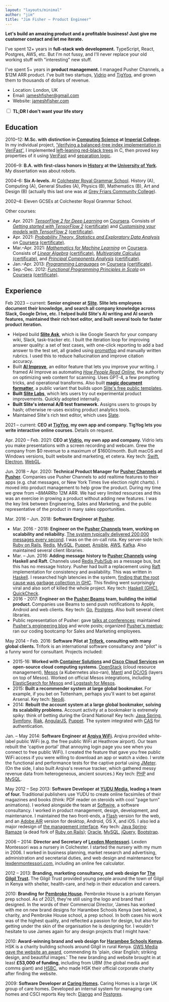 ```yaml
---
layout: "layouts/minimal"
author: "jim"
title: "Jim Fisher – Product Engineer"
---
```


<style>
  .summary {
    font-weight: 600;
  }

  .hide-details .details {
    display: none;
  }

  .hide-details .summary {
    font-weight: normal;
  }
</style>

**Let's build an amazing product and a profitable business!
Just give me customer contact and let me iterate.**

I've spent 12+ years in **full-stack web development.**
TypeScript, React, Postgres, AWS, etc.
But I'm not fussy, and I'll never replace your old working stuff with "interesting" new stuff.

I've spent 5+ years in **product management.**
I managed Pusher Channels, a $12M ARR product.
I've built two startups, [Vidrio](https://vidrio.netlify.app/) and [TigYog](https://tigyog.app/), and grown them to thousands of dollars of revenue.

* Location: London, UK
* Email: [jameshfisher@gmail.com](mailto:jameshfisher@gmail.com)
* Website: [jameshfisher.com](https://jameshfisher.com)

<div class="noprint">
  <form autocomplete>
    <label>
      <input type="checkbox" name="hidedetails" onchange="document.body.classList.toggle('hide-details', this.checked)"/>
      <strong>TL;DR I don't want your life story</strong>
    </label>
  </form>
</div>

## Education

2010–12:
<span class="summary">
M.Sc. with distinction
in [Computing Science](https://www.imperial.ac.uk/study/pg/computing/computing/)
at [Imperial College](https://www.imperial.ac.uk/).
</span>
<span class="details">
In my individual project,
['Verifying a balanced-tree index implementation in VeriFast'](https://jameshfisher.github.io/presentation/pres.html),
I implemented [left-leaning red-black trees](https://en.wikipedia.org/wiki/Left-leaning_red%E2%80%93black_tree)
in C,
then proved key properties of it using [VeriFast](https://people.cs.kuleuven.be/~bart.jacobs/verifast/)
and [separation logic](https://en.wikipedia.org/wiki/Separation_logic).
</span>

2006–9:
<span class="summary">
B.A. with first-class honors
in [History](https://www.york.ac.uk/history/undergraduate/)
at the [University of York](https://www.york.ac.uk/).
</span>
<span class="details">
My dissertation was about robots.
</span>

2004–6:
<span class="summary">
Six A-levels.
</span>
<span class="details">
At [Colchester Royal Grammar School](https://www.crgs.co.uk/).
History (A),
Computing (A),
General Studies (A),
Physics (B),
Mathematics (B),
Art and Design (B)
(actually this last one was at
[Grey Friars Community College](https://web.archive.org/web/20070301140932/http://colchesteracc.essexcc.gov.uk/)).</span>

<p class="details">
  2002–4: Eleven GCSEs at Colchester Royal Grammar School.
</p>

Other courses:

* <span class="details">Apr. </span>2021:
  [_TensorFlow 2 for Deep Learning_](https://www.coursera.org/specializations/tensorflow2-deeplearning)
  on [Coursera](https://www.coursera.org/).
  <span class="details">
  Consists of
  [_Getting started with TensorFlow 2_](https://www.coursera.org/learn/getting-started-with-tensor-flow2)<span class="noprint"> [(certificate)](/assets/certificates/2021_coursera_getting_started_with_tensorflow_2.pdf)</span>
  and
  [_Customising your models with TensorFlow 2_](https://www.coursera.org/learn/customising-models-tensorflow2)<span class="noprint"> [(certificate)](/assets/certificates/2021_coursera_customizing_your_models_with_tensorflow_2.pdf)</a></span>.
* <span class="details">Apr. </span>2021:
  [_Probability Theory, Statistics and Exploratory Data Analysis_](https://www.coursera.org/learn/probability-theory-statistics)
  on [Coursera](https://www.coursera.org/)<span class="noprint"> [(certificate)](/assets/certificates/2021_coursera_probability_theory.pdf)</span>.
* <span class="details">Mar.–Apr. </span>2021:
  [_Mathematics for Machine Learning_](https://www.coursera.org/specializations/mathematics-machine-learning)
  on [Coursera](https://www.coursera.org/).
  <span class="details">
  Consists of
  [_Linear Algebra_](https://www.coursera.org/learn/linear-algebra-machine-learning)<span class="noprint"> [(certificate)](/assets/certificates/2021_coursera_mathematics_for_machine_learning_linear_algebra.pdf)</span>,
  [_Multivariate Calculus_](https://www.coursera.org/learn/multivariate-calculus-machine-learning)<span class="noprint"> [(certificate)](/assets/certificates/2021_coursera_mathematics_for_machine_learning_multivariate_calculus.pdf)</span>, and
  [_Principal Components Analysis_](https://www.coursera.org/learn/pca-machine-learning)<span class="noprint"> [(certificate)](/assets/certificates/2021_coursera_mathematics_for_machine_learning_pca.pdf)<span>.
  </span>
* <span class="details">Jan.–Apr. </span>2013:
  [_Programming Languages_](https://www.coursera.org/learn/programming-languages)
  on [Coursera](https://www.coursera.org/)<span class="noprint"> [(certificate)](/assets/certificates/2013_coursera_proglang.pdf)</span>.
* <span class="details">Sep.–Dec. </span>2012:
  [_Functional Programming Principles in Scala_](https://www.coursera.org/learn/scala-functional-programming)
  on [Coursera](https://www.coursera.org/)<span class="noprint"> [(certificate)](/assets/certificates/2012_coursera_scala.pdf)</span>.

## Experience

<span class="details">Feb </span>2023 – current:
<span class="summary">
Senior engineer at [Slite](https://slite.com/).
Slite lets employees document their knowledge, and search all company knowledge across Slack, Google Drive, etc.
I helped build Slite's AI writing and AI search features, maintained their rich text editor, and built several tools for faster product iteration.
</span>

<div class="details">

* Helped build **[Slite Ask](https://slite.com/ask)**, which is like Google Search for your company wiki, Slack, task-tracker etc. I built the iteration loop for improving answer quality: a set of test cases, with one-click reporting to add a bad answer to the test set, all graded using [promptfoo](https://github.com/promptfoo/promptfoo) and manually written rubrics. I used this to reduce hallucination and improve citation accuracy.
* Built **[AI Improve](https://slite.slite.page/p/JHQ7KXTnDXHdZQ)**, an editor feature that lets you improve your writing. I framed AI Improve as automating [_How People Read Online_](https://www.nngroup.com/articles/how-people-read-online/), the authority on optimizing web content for scanning. Uses GPT-4, a few prompting tricks, and operational transforms. Also built **[magic document formatter](https://slite.com/micro-apps/document-formatter/)**, a public variant that builds upon [Slite's free public templates](https://slite.com/templates).
* **Built [Slite Labs](https://www.linkedin.com/posts/christophepasquier_introducing-slite-labs-for-years-activity-7141337040926756864-SMSw/)**, which lets users try out experimental product improvements. Quickly adopted internally.
* **Built Slite's internal A/B test framework.** Assigns users to groups by hash; otherwise re-uses existing product analytics tools.
* Maintained Slite's rich text editor, which uses [Slate](https://docs.slatejs.org/).

</div>

2021 – current:
<span class="summary">
CEO at [TigYog](https://tigyog.app/), my own app and company.
TigYog lets you write interactive online courses.
</span>
<span class="details">
Details on request.
</span>

<span class="details">Apr. </span>2020 – <span class="details">Feb. </span>2021:
<span class="summary">
CEO at [Vidrio](https://vidrio.netlify.app/),
my own app and company.
</span>
Vidrio lets you make presentations with a screen recording and webcam.
Grew the company from $0 revenue to a maximum of $1600/month.
<span class="details">
Built macOS and Windows versions,
built website and marketing,
et cetera.
Key tech:
[Swift](https://www.swift.org/),
[Electron](https://www.electronjs.org/),
[WebGL](https://en.wikipedia.org/wiki/WebGL).
</span>

<span class="details">Jun. </span>2018 – <span class="details">Apr. </span>2020:
<span class="summary">Technical Product Manager for [Pusher Channels](https://pusher.com/channels)
at [Pusher](https://pusher.com/).</span>
Companies use Pusher Channels to add realtime features to their apps
(e.g. chat messages, or New York Times live election night charts).
I moved into product management
to help grow the product.
During my time we grew from ~$8M ARR to ~$12M ARR.
<span class="details">
We had very limited resources and this was
an exercise in growing a product without adding new features.
I was the key link between Engineering, Sales and Marketing,
and the public representative of the product in many sales opportunities.
</span>

<span class="details">Mar. </span>2016 – <span class="details">Jun. </span>2018:
<span class="summary">
Software Engineer at [Pusher](https://pusher.com/).
</span>

* <span class="details">Mar. </span>2016 - 2018:
  <span class="summary">
  Engineer on the [Pusher Channels](https://pusher.com/channels) team,
  working on scalability and reliability.
  </span>
  <span class="details">
  [The system typically delivered 200,000 messages every second](https://making.pusher.com/how-pusher-channels-has-delivered-10000000000000-messages/).
  I was on the on-call rota.
  Key server-side tech:
  [Ruby on Rails](https://rubyonrails.org/),
  [Redis](https://redis.io/),
  [MySQL](https://en.wikipedia.org/wiki/MySQL),
  [Puppet](https://puppet.com/),
  [Ansible](https://www.ansible.com/),
  [AWS](https://aws.amazon.com/),
  [Kafka](https://kafka.apache.org/).
  Also maintained several client libraries.
  </span>
* <span class="details">Mar. – Jun. </span>2016:
  <span class="summary">
  Adding message history to [Pusher Channels](https://pusher.com/channels)
  using Haskell and Raft.
  </span>
  <span class="details">
  Channels used [Redis Pub/Sub](https://redis.io/topics/pubsub) as a message bus,
  but this has no message history.
  Pusher had built a replacement
  using [Raft](https://raft.github.io/) implementation for consistency and availability.
  This was written in [Haskell](https://www.haskell.org/).
  I researched high latencies in the system,
  [finding that the root cause was garbage collection in GHC](https://making.pusher.com/latency-working-set-ghc-gc-pick-two/).
  This finding went surprisingly viral
  and also sort of killed the whole project.
  Key tech:
  [Haskell (GHC)](https://www.haskell.org/),
  [QuickCheck](https://en.wikipedia.org/wiki/QuickCheck).
  </span>
* 2016 - 2017:
  <span class="summary">
  Engineer on the [Pusher Beams](https://pusher.com/beams) team,
  building the initial product.
  </span>
  <span class="details">
  Companies use Beams to send push notifications
  to Apple, Android and web clients.
  Key tech:
  [Go](https://go.dev/),
  [Postgres](https://www.postgresql.org/).
  Also built several client libraries.
  </span>
* Public representation of Pusher:
  gave [talks at conferences](/speaking);
  maintained [Pusher's engineering blog](https://making.pusher.com/)
  and wrote posts;
  organized [Pusher's meetup](https://www.meetup.com/the-realtime-guild/);
  ran our coding bootcamp for Sales and Marketing employees.

<span class="details">May </span>2014 – <span class="details">Feb. </span>2016:
<span class="summary">
Software Pilot at [Trifork](http://www.trifork.com/),
consulting with many global clients.
</span>
Trifork is an international software consultancy
and "pilot" is a funny word for consultant.
Projects included:

* 2015-16:
  <span class="summary">
  Worked with [Container Solutions](https://www.container-solutions.com/)
  and [Cisco Cloud Services](https://www.cisco.com/c/en_uk/solutions/cloud/index.html)
  on open-source cloud computing systems.
  </span>
  <span class="details">
  [OpenStack](https://www.openstack.org/) (cloud resource management),
  [Mesos](https://mesos.apache.org/) (a Kubernetes also-ran),
  [Mantl](https://github.com/mantl/mantl) and
  [DC/OS](https://dcos.io/) (layers on top of Mesos).
  Worked on official Mesos integrations, including
  [ElasticSearch for Mesos](https://github.com/mesos/elasticsearch) and
  [Logstash for Mesos](https://github.com/mesos/logstash).
  </span>
* 2015:
  <span class="summary">
  Built a recommender system at large global bookmaker.
  </span>
  <span class="details">
  For example, if you bet on Tottenham,
  perhaps you'll want to bet against Arsenal.
  Key tech:
  [Neo4j](https://neo4j.com/).
  </span>
* 2014:
  <span class="summary">
  Rebuilt the account system at a large global bookmaker,
  solving its scalability problems.
  </span>
  <span class="details">
  Account activity at a bookmaker is extremely spiky:
  think of betting during the Grand National!
  Key tech:
  [Java Spring](https://en.wikipedia.org/wiki/Spring_Framework),
  [Symfony](https://symfony.com/),
  [Riak](https://riak.com/riak/),
  [AngularJS](https://angularjs.org/),
  [Puppet](https://puppet.com/).
  The system integrated with [CAS](https://www.apereo.org/projects/cas) for authentication.
  </span>


<span class="details">Jan. – May </span>2014:
<span class="summary">
Software Engineer at [Arqiva WiFi](https://web.archive.org/web/20140326072920/http://arqivawifi.com/internet-access-wireless-services-providers/).
</span>
<span class="details">
Arqiva provided white-label public WiFi (e.g. the free public WiFi at Heathrow airport).
Our team rebuilt the 'captive portal'
(that annoying login page you see when you connect to free public WiFi).
I created the feature that gave you free public WiFi access
if you were willing to download an app or watch a video.
I wrote the functional and performance tests for the captive portal using [JMeter](https://jmeter.apache.org/).
(On the side,
I also built Arqiva's revenue tracker,
which gathered messy revenue data from heterogeneous, ancient sources.)
Key tech:
[PHP](https://www.php.net/) and
[MySQL](https://en.wikipedia.org/wiki/MySQL).
</span>

<span class="details">May </span>2012 – <span class="details">Sep </span>2013:
<span class="summary">
Software Developer at [YUDU Media](https://www.yudu.com/),
leading a team of four.
</span>
<span class="details">
Traditional publishers use YUDU to create online facsimiles of their magazines and books
(think: PDF reader on steroids with cool "page turn" animations).
I worked alongside the team at [Softwire](https://www.softwire.com/),
a software consultancy.
I worked in product management, design, development, and maintenance.
I maintained the two front-ends,
a [Flash](https://en.wikipedia.org/wiki/Adobe_Flash) version for the web,
and an [Adobe AIR](https://en.wikipedia.org/wiki/Adobe_AIR) version for desktop, Android, OS X, and iOS.
I also led a major redesign of [the management interface](https://publisher.yudu.com/).
Key tech:
[Java Spring](https://en.wikipedia.org/wiki/Spring_Framework);
[Ramaze](https://github.com/Ramaze/ramaze) (a dead fork of [Ruby on Rails](https://en.wikipedia.org/wiki/Ruby_on_Rails));
[Oracle](https://en.wikipedia.org/wiki/Oracle_Database),
[MySQL](https://en.wikipedia.org/wiki/MySQL),
[jQuery](https://jquery.com/),
[Bootstrap](https://getbootstrap.com/).
</span>

2006 – 2014:
<span class="summary">
Director and Secretary of [Lexden Montessori](https://web.archive.org/web/20210306074024/https://lexdenmontessori.com/).
</span>
<span class="details">
Lexden Montessori was a nursery in Colchester.
I started the nursery with my mum in 2006.
I worked in business planning,
market research and advertising,
administration and secretarial duties,
and web design and maintenance for [lexdenmontessori.com](https://web.archive.org/web/20210306074024/https://lexdenmontessori.com/),
including an online fee calculator.
</span>

2012 – 2013:
<span class="summary">
Branding, marketing consultancy, and web design
for [The Gilgil Trust](https://web.archive.org/web/20130602133801/http://www.gilgiltrust.org.uk/whatwedo.php).
</span>
<span class="details">
The Gilgil Trust provided young people around the town of Gilgil in Kenya
with shelter, health-care, and help in their education and careers.
</span>

2010:
<span class="summary">
Branding for [Pembroke House](https://pembrokehouse.sc.ke/).
</span>
<span class="details">
Pembroke House is a private Kenyan prep school.
As of 2021, they're still using the logo and brand that I designed.
In the words of their Commercial Director,
'James has worked with me on new brand designs
for Harambee Schools Kenya (see below), a charity,
and Pembroke House school, a prep school.
In both cases his work was of the highest quality,
and reflected a passion for design,
but also for getting under the skin of the organisation he is designing for.
I wouldn't hesitate to use James again for any design projects that I might have.'
</span>

2010:
<span class="summary">
Award-winning brand and web design for [Harambee Schools Kenya](https://web.archive.org/web/20120723045033/http://www.hsk.org.uk/).
</span>
<span class="details">
HSK is a charity building schools around Gilgil in rural Kenya.
[GWS Media gave the website an award](https://web.archive.org/web/20120628010313/http://onlinemarketing.gwsmedia.com/2010/11/2nd-objective-of-charity-website-design.html),
commending its 'plain, clear English; striking design, and beautiful images.'
The new branding and website brought in at least **£53,000 of funding**,
including from UBM (the global media and comms giant)
and [HSBC](https://www.hsbc.co.uk/), who made HSK their official corporate charity after finding the website.
</span>

2009:
<span class="summary">
Software Developer at [Caring Homes](https://www.caringhomes.org/).
</span>
<span class="details">
Caring Homes is a large UK group of care homes.
Developed an internal system
for managing care homes and CSCI reports
Key tech:
[Django](https://www.djangoproject.com/)
and [Postgres](https://www.postgresql.org/).
</span>